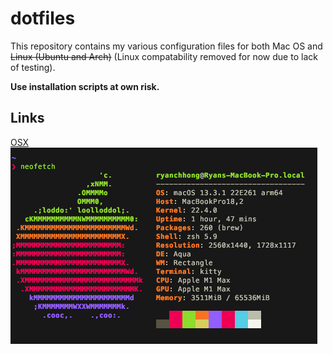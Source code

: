 # dotfiles
This repository contains my various configuration files for both Mac OS and ~~Linux (Ubuntu and Arch)~~ (Linux compatability removed for now due to lack of testing).

**Use installation scripts at own risk.**

## Links

<!-- [Ubuntu](./scripts/ubuntu/README.md)  
![neofetch screenshot](./media/ubuntu.png)
[Arch Linux (Manjaro)](./scripts/arch/README.md)
![neofetch screenshot](./media/manjaro.png) -->
[OSX](./osx/README.md)  
![neofetch screenshot](./osx/media/macos.png)

